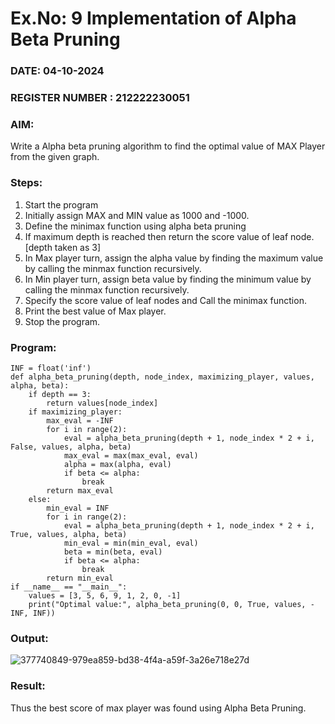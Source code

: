# Ex.No: 9   Implementation of Alpha Beta Pruning 
### DATE: 04-10-2024                                                                           
### REGISTER NUMBER : 212222230051
### AIM: 
Write a Alpha beta pruning algorithm to find the optimal value of MAX Player from the given graph.
### Steps:
1. Start the program
2. Initially  assign MAX and MIN value as 1000 and -1000.
3.  Define the minimax function  using alpha beta pruning
4.  If maximum depth is reached then return the score value of leaf node. [depth taken as 3]
5.  In Max player turn, assign the alpha value by finding the maximum value by calling the minmax function recursively.
6.  In Min player turn, assign beta value by finding the minimum value by calling the minmax function recursively.
7.  Specify the score value of leaf nodes and Call the minimax function.
8.  Print the best value of Max player.
9.  Stop the program. 

### Program:
~~~
INF = float('inf')
def alpha_beta_pruning(depth, node_index, maximizing_player, values, alpha, beta):
    if depth == 3:
        return values[node_index]
    if maximizing_player:
        max_eval = -INF
        for i in range(2):
            eval = alpha_beta_pruning(depth + 1, node_index * 2 + i, False, values, alpha, beta)
            max_eval = max(max_eval, eval)
            alpha = max(alpha, eval)
            if beta <= alpha:
                break
        return max_eval
    else:
        min_eval = INF
        for i in range(2):
            eval = alpha_beta_pruning(depth + 1, node_index * 2 + i, True, values, alpha, beta)
            min_eval = min(min_eval, eval)
            beta = min(beta, eval)
            if beta <= alpha:
                break
        return min_eval
if __name__ == "__main__":
    values = [3, 5, 6, 9, 1, 2, 0, -1]
    print("Optimal value:", alpha_beta_pruning(0, 0, True, values, -INF, INF))
~~~
### Output:
![377740849-979ea859-bd38-4f4a-a59f-3a26e718e27d](https://github.com/user-attachments/assets/fc3875ab-67a2-4c2f-ac07-160794f2067b)

### Result:
Thus the best score of max player was found using Alpha Beta Pruning.
